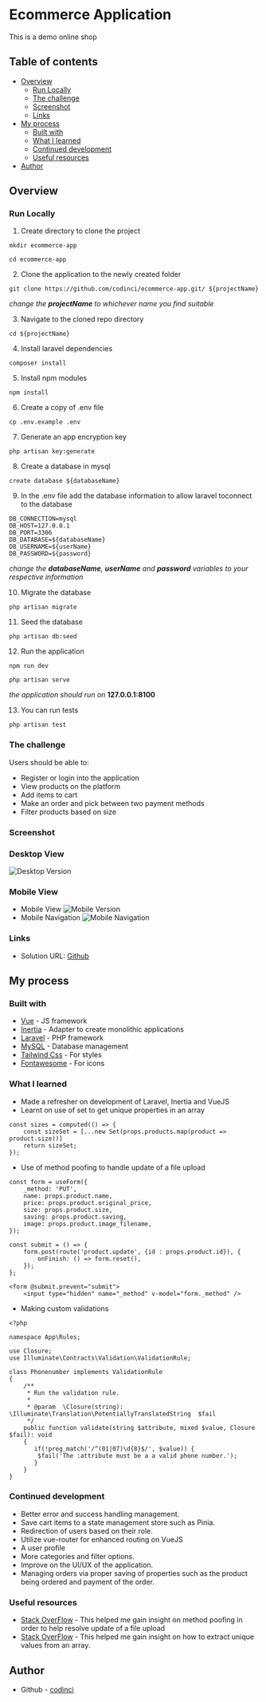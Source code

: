 # Ecommerce Application

This is a demo online shop

## Table of contents

- [Overview](#overview)
  - [Run Locally](#run-locally)
  - [The challenge](#the-challenge)
  - [Screenshot](#screenshot)
  - [Links](#links)
- [My process](#my-process)
  - [Built with](#built-with)
  - [What I learned](#what-i-learned)
  - [Continued development](#continued-development)
  - [Useful resources](#useful-resources)
- [Author](#author)


## Overview

### Run Locally

1. Create directory to clone the project
```
mkdir ecommerce-app

cd ecommerce-app
```

2. Clone the application to the newly created folder
```
git clone https://github.com/codinci/ecommerce-app.git/ ${projectName}
```
*change the **projectName** to whichever name you find suitable*

3. Navigate to the cloned repo directory
```
cd ${projectName}
```

4. Install laravel dependencies
```
composer install
```

5. Install npm modules
```
npm install
```

6. Create a copy of .env file
```
cp .env.example .env
```

7. Generate an app encryption key
```
php artisan key:generate
```

8. Create a database in mysql
```
create database ${databaseName}
```

9. In the .env file add the database information to allow laravel toconnect to the database
```
DB_CONNECTION=mysql
DB_HOST=127.0.0.1
DB_PORT=3306
DB_DATABASE=${databaseName}
DB_USERNAME=${userName}
DB_PASSWORD=${password}
```
*change the **databaseName**, **userName** and **password** variables to your respective information*

10. Migrate the database
```
php artisan migrate
```

11. Seed the database
```
php artisan db:seed
```

12. Run the application
```
npm run dev

php artisan serve
```

*the application should run on* **127.0.0.1:8100**

13. You can run tests
```
php artisan test
```

### The challenge

Users should be able to:

- Register or login into the application
- View products on the platform
- Add items to cart
- Make an order and pick between two payment methods
- Filter products based on size

### Screenshot
### Desktop View
![Desktop Version](/public/images/screenshots/screenshot-desktop.png)

### Mobile View
- Mobile View
![Mobile Version](/public/images/screenshots/screenshot-mobile.png)
- Mobile Navigation
![Mobile Navigation](/public/images/screenshots/screenshot-mobile-navbar.png)

### Links

- Solution URL: [Github](https://github.com/codinci/ecommerce-app)

## My process

### Built with

- [Vue](https://vuejs.org/) - JS framework
- [Inertia](https://inertiajs.com/) - Adapter to create monolithic applications
- [Laravel](https://laravel.com/) - PHP framework
- [MySQL](https://www.mysql.com/) - Database management
- [Tailwind Css](https://tailwindcss.com/) - For styles
- [Fontawesome](https://fontawesome.com/) - For icons


### What I learned
- Made a refresher on development of Laravel, Inertia and VueJS
- Learnt on use of set to get unique properties in an array
```
const sizes = computed(() => {
	const sizeSet = [...new Set(props.products.map(product => product.size))]
	return sizeSet;
});
```
- Use of method poofing to handle update of a file upload
```
const form = useForm({
	_method: 'PUT',
    name: props.product.name,
    price: props.product.original_price,
	size: props.product.size,
	saving: props.product.saving,
	image: props.product.image_filename,
});
```
```
const submit = () => {
    form.post(route('product.update', {id : props.product.id}), {
        onFinish: () => form.reset(),
    });
};
```
```
<form @submit.prevent="submit">
	<input type="hidden" name="_method" v-model="form._method" />
```
- Making custom validations
```
<?php

namespace App\Rules;

use Closure;
use Illuminate\Contracts\Validation\ValidationRule;

class Phonenumber implements ValidationRule
{
    /**
     * Run the validation rule.
     *
     * @param  \Closure(string): \Illuminate\Translation\PotentiallyTranslatedString  $fail
     */
    public function validate(string $attribute, mixed $value, Closure $fail): void
    {
       if(!preg_match('/^(01|07)\d{8}$/', $value)) {
        $fail('The :attribute must be a a valid phone number.');
       }
    }
}
```


### Continued development

- Better error and success handling management.
- Save cart items to a state management store such as Pinia.
- Redirection of users based on their role.
- Utilize vue-router for enhanced routing on VueJS
- A user profile
- More categories and filter options.
- Improve on the UI/UX of the application.
- Managing orders via proper saving of properties such as the product being ordered
  and payment of the order.


### Useful resources

- [Stack OverFlow](https://stackoverflow.com/questions/69297185/updating-the-image-in-laravel-8-inertia-validation-error-even-the-fields-are) - This helped me gain insight on method poofing in order to help resolve update of a file upload
- [Stack OverFlow](https://stackoverflow.com/questions/1960473/get-all-unique-values-in-a-javascript-array-remove-duplicatesb) - This helped me gain insight on how to extract unique values from an array.

## Author
- Github - [codinci](https://github.com/codinci)

